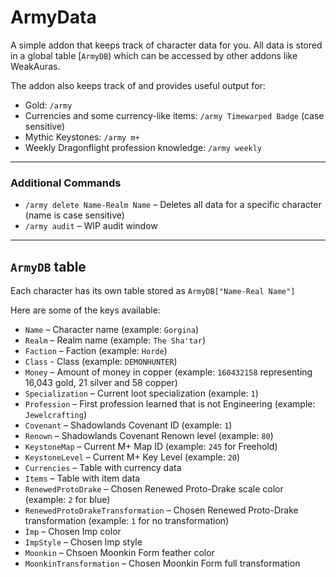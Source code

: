 # ArmyData

A simple addon that keeps track of character data for you. All data is stored in a global table [``ArmyDB``) which can be accessed by other addons like WeakAuras.

The addon also keeps track of and provides useful output for:
- Gold: ``/army``
- Currencies and some currency-like items: ``/army Timewarped Badge`` (case sensitive)
- Mythic Keystones: ``/army m+``
- Weekly Dragonflight profession knowledge: ``/army weekly``

---

### Additional Commands
- ``/army delete Name-Realm Name`` – Deletes all data for a specific character (name is case sensitive)
- ``/army audit`` – WIP audit window

---

## ``ArmyDB`` table

Each character has its own table stored as ``ArmyDB["Name-Real Name"]``

Here are some of the keys available:
- ``Name`` – Character name (example: ``Gorgina``)
- ``Realm`` – Realm name (example: ``The Sha'tar``)
- ``Faction`` – Faction (example: ``Horde``)
- ``Class`` - Class (example: ``DEMONHUNTER``)
- ``Money`` – Amount of money in copper (example: ``160432158`` representing 16,043 gold, 21 silver and 58 copper)
- ``Specialization`` – Current loot specialization (example: ``1``)
- ``Profession`` – First profession learned that is not Engineering (example: ``Jewelcrafting``)
- ``Covenant`` – Shadowlands Covenant ID (example: ``1``)
- ``Renown`` – Shadowlands Covenant Renown level (example: ``80``)
- ``KeystoneMap`` – Current M+ Map ID (example: ``245`` for Freehold)
- ``KeystoneLevel`` – Current M+ Key Level (example: ``20``)
- ``Currencies`` – Table with currency data
- ``Items`` – Table with item data
- ``RenewedProtoDrake`` – Chosen Renewed Proto-Drake scale color (example: ``2`` for blue)
- ``RenewedProtoDrakeTransformation`` – Chosen Renewed Proto-Drake transformation (example: ``1`` for no transformation)
- ``Ìmp`` – Chosen Imp color
- ``ImpStyle`` – Chosen Imp style
- ``Moonkin`` – Chsoen Moonkin Form feather color
- ``MoonkinTransformation`` – Chosen Moonkin Form full transformation
